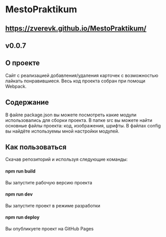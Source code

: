 # MestoPraktikum

## https://zverevk.github.io/MestoPraktikum/

## v0.0.7

## О проекте
Сайт с реализацией добавления/удаления карточек с возможностью лайкать понравившиеся.
Весь код проекта собран при помощи Webpack.

## Содержание
В файле package.json вы можете посмотреть какие модули использовались для сборки проекта.
В папке src вы можете найти основные файлы проекта: код, изображения, шрифты.
В файлах config вы найдёте используемы мной настройки модулей.

## Как пользоваться
Скачав репозиторий и используя следующие команды:
#### npm run build 
Вы запустите рабочую версию проекта
#### npm run dev
Вы запустите проект в режиме разработки
#### npm run deploy
Вы опубликуете проект на GitHub Pages
